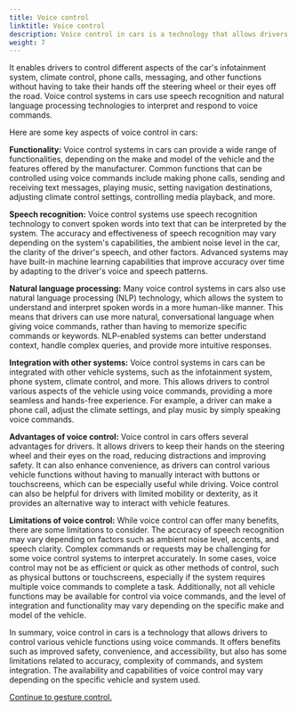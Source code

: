 ```yaml
---
title: Voice control
linktitle: Voice control
description: Voice control in cars is a technology that allows drivers to interact with various vehicle features and functions using voice commands.
weight: 7
---
```

<!-- markdownlint-disable MD033 -->

It enables drivers to control different aspects of the car's infotainment system, climate control, phone calls, messaging, and other functions without having to take their hands off the steering wheel or their eyes off the road. Voice control systems in cars use speech recognition and natural language processing technologies to interpret and respond to voice commands.

Here are some key aspects of voice control in cars:

**Functionality:** Voice control systems in cars can provide a wide range of functionalities, depending on the make and model of the vehicle and the features offered by the manufacturer. Common functions that can be controlled using voice commands include making phone calls, sending and receiving text messages, playing music, setting navigation destinations, adjusting climate control settings, controlling media playback, and more.

**Speech recognition:** Voice control systems use speech recognition technology to convert spoken words into text that can be interpreted by the system. The accuracy and effectiveness of speech recognition may vary depending on the system's capabilities, the ambient noise level in the car, the clarity of the driver's speech, and other factors. Advanced systems may have built-in machine learning capabilities that improve accuracy over time by adapting to the driver's voice and speech patterns.

**Natural language processing:** Many voice control systems in cars also use natural language processing (NLP) technology, which allows the system to understand and interpret spoken words in a more human-like manner. This means that drivers can use more natural, conversational language when giving voice commands, rather than having to memorize specific commands or keywords. NLP-enabled systems can better understand context, handle complex queries, and provide more intuitive responses.

**Integration with other systems:** Voice control systems in cars can be integrated with other vehicle systems, such as the infotainment system, phone system, climate control, and more. This allows drivers to control various aspects of the vehicle using voice commands, providing a more seamless and hands-free experience. For example, a driver can make a phone call, adjust the climate settings, and play music by simply speaking voice commands.

**Advantages of voice control:** Voice control in cars offers several advantages for drivers. It allows drivers to keep their hands on the steering wheel and their eyes on the road, reducing distractions and improving safety. It can also enhance convenience, as drivers can control various vehicle functions without having to manually interact with buttons or touchscreens, which can be especially useful while driving. Voice control can also be helpful for drivers with limited mobility or dexterity, as it provides an alternative way to interact with vehicle features.

**Limitations of voice control:** While voice control can offer many benefits, there are some limitations to consider. The accuracy of speech recognition may vary depending on factors such as ambient noise level, accents, and speech clarity. Complex commands or requests may be challenging for some voice control systems to interpret accurately. In some cases, voice control may not be as efficient or quick as other methods of control, such as physical buttons or touchscreens, especially if the system requires multiple voice commands to complete a task. Additionally, not all vehicle functions may be available for control via voice commands, and the level of integration and functionality may vary depending on the specific make and model of the vehicle.

In summary, voice control in cars is a technology that allows drivers to control various vehicle functions using voice commands. It offers benefits such as improved safety, convenience, and accessibility, but also has some limitations related to accuracy, complexity of commands, and system integration. The availability and capabilities of voice control may vary depending on the specific vehicle and system used.


[Continue to gesture control.](../gesturecontrol/)
